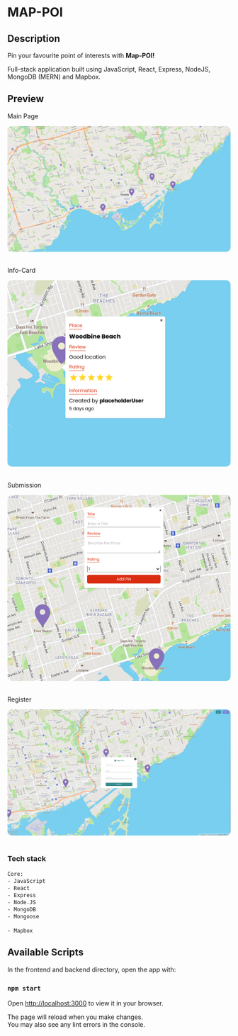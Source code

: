 # MAP-POI

## Description

<p>Pin your favourite point of interests with <b>Map-POI!</b></p>
<p>Full-stack application built using JavaScript, React, Express, NodeJS, MongoDB (MERN) and Mapbox.</p>

## Preview

<p>Main Page</p>
<img src="./public/img/screenshots/main.png"  width="700" style="border-radius:10px;margin-bottom:1rem;" />
<p>Info-Card</p>
<img src="./public/img/screenshots/info-card.png"  width="700" style="border-radius:10px;margin-bottom:1rem;" />
<p>Submission</p>
<img src="./public/img/screenshots/submission-form.png"  width="700" style="border-radius:10px;margin-bottom:1rem;" />
<p>Register</p>
<img src="./public/img/screenshots/register.png"  width="700" style="border-radius:10px;margin-bottom:1rem;" />

### Tech stack

```
Core:
- JavaScript
- React
- Express
- Node.JS
- MongoDB
- Mongoose

- Mapbox
```

## Available Scripts

In the frontend and backend directory, open the app with:

### `npm start`

Open [http://localhost:3000](http://localhost:3000) to view it in your browser.

The page will reload when you make changes.\
You may also see any lint errors in the console.
